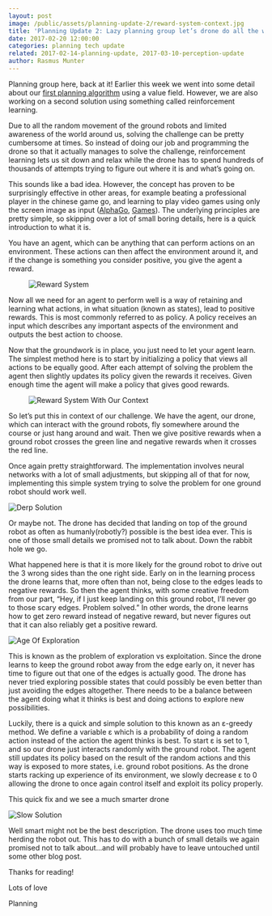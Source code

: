 ```yaml
---
layout: post
image: /public/assets/planning-update-2/reward-system-context.jpg
title: 'Planning Update 2: Lazy planning group let’s drone do all the work'
date: 2017-02-20 12:00:00
categories: planning tech update
related: 2017-02-14-planning-update, 2017-03-10-perception-update
author: Rasmus Munter
---
```



Planning group here, back at it! Earlier this week we went into some detail about our [first planning algorithm](/blog/2017-02-14-planning-update) using a value field. However, we are also working on a second solution using something called reinforcement learning.

Due to all the random movement of the ground robots and limited awareness of the world around us, solving the challenge can be pretty cumbersome at times. So instead of doing our job and programming the drone so that it actually manages to solve the challenge, reinforcement learning lets us sit down and relax while the drone has to spend hundreds of thousands of attempts trying to figure out where it is and what’s going on.

This sounds like a bad idea. However, the concept has proven to be surprisingly effective in other areas, for example beating a professional player in the chinese game go, and learning to play video games using only the screen image as input ([AlphaGo](https://www.youtube.com/watch?v=SUbqykXVx0A), [Games](https://www.youtube.com/watch?v=V1eYniJ0Rnk)). The underlying principles are pretty simple, so skipping over a lot of small boring details, here is a quick introduction to what it is.

You have an agent, which can be anything that can perform actions on an environment. These actions can then affect the environment around it, and if the change is something you consider positive, you give the agent a reward.

<figure class="img-float-right">
  <img alt="Reward System" src="/public/assets/planning-update-2/reward-system.jpg" />
</figure>

Now all we need for an agent to perform well is a way of retaining and learning what actions, in what situation (known as states), lead to positive rewards. This is most commonly referred to as policy. A policy receives an input which describes any important aspects of the environment and outputs the best action to choose.

Now that the groundwork is in place, you just need to let your agent learn. The simplest method here is to start by initializing a policy that views all actions to be equally good. After each attempt of solving the problem the agent then slightly updates its policy given the rewards it receives. Given enough time the agent will make a policy that gives good rewards.

<figure class="img-float-left">
  <img alt="Reward System With Our Context" src="/public/assets/planning-update-2/reward-system-context.jpg" />
</figure>

So let’s put this in context of our challenge. We have the agent, our drone, which can interact with the ground robots, fly somewhere around the course or just hang around and wait. Then we give positive rewards when a ground robot crosses the green line and negative rewards when it crosses the red line.

Once again pretty straightforward. The implementation involves neural networks with a lot of small adjustments, but skipping all of that for now, implementing this simple system trying to solve the problem for one ground robot should work well.

![Derp Solution](/public/assets/planning-update-2/derp-solution.gif)

Or maybe not. The drone has decided that landing on top of the ground robot as often as humanly(robotly?) possible is the best idea ever. This is one of those small details we promised not to talk about. Down the rabbit hole we go.

What happened here is that it is more likely for the ground robot to drive out the 3 wrong sides than the one right side. Early on in the learning process the drone learns that, more often than not, being close to the edges leads to negative rewards. So then the agent thinks, with some creative freedom from our part, “Hey, if I just keep landing on this ground robot, I’ll never go to those scary edges. Problem solved.” In other words, the drone learns how to get zero reward instead of negative reward, but never figures out that it can also reliably get a positive reward.

![Age Of Exploration](/public/assets/planning-update-2/age-of-exploration-image.jpg)

This is known as the problem of exploration vs exploitation. Since the drone learns to keep the ground robot away from the edge early on, it never has time to figure out that one of the edges is actually good. The drone has never tried exploring possible states that could possibly be even better than just avoiding the edges altogether. There needs to be a balance between the agent doing what it thinks is best and doing actions to explore new possibilities.

Luckily, there is a quick and simple solution to this known as an ε-greedy method. We define a variable ε which is a probability of doing a random action instead of the action the agent thinks is best. To start ε is set to 1, and so our drone just interacts randomly with the ground robot. The agent still updates its policy based on the result of the random actions and this way is exposed to more states, i.e. ground robot positions. As the drone starts racking up experience of its environment, we slowly decrease ε to 0 allowing the drone to once again control itself and exploit its policy properly.

This quick fix and we see a much smarter drone

![Slow Solution](/public/assets/planning-update-2/slow-solution.gif)

Well smart might not be the best description. The drone uses too much time herding the robot out. This has to do with a bunch of small details we again promised not to talk about...and will probably have to leave untouched until some other blog post.

Thanks for reading!

Lots of love

Planning
